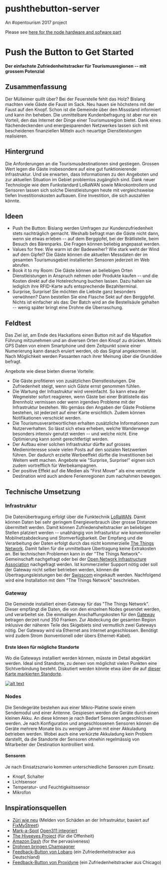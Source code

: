 # pushthebutton-server
An #opentourism 2017 project

Please see [here for the node hardware and sofware part](https://github.com/morgulbrut/opendata_lora_circuitpython)

# Push the Button to Get Started
**Der einfachste Zufriedenheitstracker für Tourismusregionen -- mit grossem Potenzial**

## Zusammenfassung
Der Mülleimer quillt über? Bei der Feuerstelle fehlt das Holz? Bislang machten viele Gäste die Faust im Sack. Neu hauen sie höchstens mit der Faust auf den Knopf. Schon ist die Gemeinde über den Missstand informiert und kann ihn beheben. Die unmittelbare Kundenbefragung ist aber nur ein Vorteil, den das Internet der Dinge einer Tourismusregion bietet. Dank eines flächendeckenden und energiesparenden Netzwerkes lassen sich mit bescheidenen finanziellen Mitteln auch neuartige Dienstleistungen realisieren. 

## Hintergrund
Die Anforderungen an die Tourismusdestinationen sind gestiegen. Grossen Wert legen die Gäste insbesondere auf eine gut funktionierende Infrastruktur. Und sie erwarten, dass Informationen zu den Angeboten und zur aktuellen Situation im Gebiet problemlos zugänglich sind. Dank neuer Technologie wie dem Funkstandard LoRaWAN sowie Mikrokontrollern und Sensoren lassen sich solche Dienstleistungen heute mit vergleichsweise tiefen Investitionskosten aufbauen. Eine Investition, die sich auszahlen könnte. 

## Ideen
- Push the Button: Bislang werden Umfragen zur Kundenzufriedenheit stets nachträglich gemacht. Weshalb befragt man die Gäste nicht dann, wenn sie etwas erleben -- auf dem Berggipfel, bei der Brätlistelle, beim Besuch des Bärenparks. Die Fragen können beliebig angepasst werden. 
- Values for free: Wie warm ist der Badeweiher? Wie stark weht der Wind auf dem Gipfel? Die Gäste können die aktuellen Messdaten der im gesamten Tourismusgebiet installierten Sensoren jederzeit im Web abrufen.  
- Book it to my Room: Die Gäste können an beliebigen Orten Dienstleistungen in Anspruch nehmen oder Produkte kaufen -- und die Kosten direkt auf die Hotelrechnung buchen lassen. Dazu halten sie lediglich ihre RFID-Karte aufs entsprechende Bezahlterminal. 
- Surprise, Surprise! Sie möchten die Liebste ganz besonders verwöhnen? Dann bestellen Sie eine Flasche Sekt auf den Berggipfel. Nichts ist einfacher als das: Der Batch wird an die Bestellsäule gehalten -- wenig später bringt eine Drohne die Überraschung. 


## Feldtest
Das Ziel ist, am Ende des Hackatlons einen Button mit auf die Mapatlon Führung mitzunehmen und an diversen Orten den Knopf zu drücken. Mittels GPS Daten von einem Smartphone und dem Zeitpunkt sowie einer Numerierung kann danach eruiert werden, ob das Signal angekommen ist. 
Nach Möglichkeit werden Passanten nach ihrer Meinung über die Grundidee befragt.

Angebote wie diese bieten diverse Vorteile: 
- Die Gäste profitieren von zusätzlichen Dienstleistungen. Die Zufriedenheit steigt, wenn sich Gäste ernst genommen fühlen. 
- Die Wartung der Infrastruktur wird vereinfacht. So kann etwa der Wegmeister sofort reagieren, wenn Gäste bei einer Brätlistelle das Brennholz vermissen oder wenn irgendwo Probleme mit der Infrastruktur bestehen. Wo gemäss den Angaben der Gäste Probleme bestehen, ist jederzeit auf einer Karte ersichtlich. Zudem können Notifikationen verschickt werden.
- Die Tourismusverantwortlichen erhalten zusätzliche Informationen zum Nutzerverhalten. So lässt sich etwa erheben, welche Wanderwege besonders intensiv genutzt werden -- und welche nicht. Eine Optimierung kann somit gerechtfertigt werden.
- Der Aufbau einer solchen Infrastruktur dürfte auf grosses Medieninteresse sowie vielen Posts auf den sozialen Netzwerken führen. Der dadurch erzielte Werbeeffekt dürfte die Investitionen bei Weitem wett machen. Angebote wie "Surprise, Surprise!" eignen sich zudem vortrefflich für Werbekampagnen. 
-  Der positive Effekt auf die Medien als "First Mover" als eine vernetzte Destination wird auch andere Ferienregionen zum nachahmen bewegen.

## Technische Umsetzung
### Infrastruktur
Die Datenübertragung erfolgt über die Funktechnik [LoRaWAN](https://de.wikipedia.org/wiki/Long_Range_Wide_Area_Network). Damit können Daten bei sehr geringem Energieverbrauch über grosse Distanzen übermittelt werden. Damit können Zufriedensheitstracker an beliebigen Stellen platziert werden -- unabhängig von Infrasturktur wie konventioneller Mobilnetzabdeckung und Stomverfügbarkeit. Der Empfang und die Verarbeitung der Daten erfolgt durch das nicht kommerzielle [The Things Network](https://www.thethingsnetwork.org). Damit fallen für die unmittelbare Übertragung keine Extrakosten an. Bei technischen Problemen kann in der "The Things Network"-Gemeinschaft nachgefragt oder bei der [Open Network Infrastructure Association](https://opennetworkinfrastructure.org/) nachgefragt werden. Ist kommerzieller Support nötig oder soll der Gateway nicht selber betrieben werden, können die Übertragungsleistungen bei der [Swisscom](http://lpn.swisscom.ch/d/) eingekauft werden. Nachfolgend wird eine Installation mit dem "The Things Network" beschrieben. 

### Gateway
Die Gemeinde installiert einen Gateway für das "The Things Network". Dieser empfängt die Daten, die von den einzelnen Nodes gesendet werden, und verarbeitet sie. Die einmaligen Anschaffungskosten für den [Gateway](https://shop.thethingsnetwork.com/index.php/product/the-things-gateway/) betragen derzeit rund 350 Franken. Zur Abdeckung der gesamten Region inklusive der näheren Teile des Skigebiets sind vermutlich zwei Gateways nötig. Der Gateway wird via Ethernet ans Internet angeschlossen. Benötigt wird zudem Strom (konventionell oder übers Ethernet-Kabel).  

#### Erste Ideen für mögliche Standorte
Wo die Gateways installiert werden können, müsste im Detail abgeklärt werden. Ideal sind Standorte, zu denen von möglichst vielen Punkten eine Sichtverbindung besteht. Diskutiert werden könnte etwa über die auf [dieser Karte markierten Standorte](http://umap.osm.ch/de/map/lorawan-vorschlage-arosa_909#15/46.7844/9.6638). 

[![alt text](http://wortaholic.ch/div/hackarosa/lorawanstandorte.png "Bitte klicken für interaktive Karte")](http://umap.osm.ch/de/map/lorawan-vorschlage-arosa_909#15/46.7844/9.6638)

### Nodes
Die Sendegeräte bestehen aus einer Mikro-Platine sowie einem Sendemodul und einer Antenne. Gespiesen werden die Geräte durch einen kleinen Akku. An diese können je nach Bedarf Sensoren angeschlossen werden. Je nach Konfiguration und angeschlossenen Sensoren können die Geräte mehrere Monate bis zu wenigen Jahren mit einer Akkuladung betrieben werden. Wobei auch eine verkürzte Akkuladung kein Problem darstellt, da die Standorte der Sensoren ohnehin regelmässig von Mitarbeiter der Destination kontrolliert wird.

#### Sensoren
Je nach Einsatzsznario kommen unterschiedliche Sensoren zum Einsatz. 
- Knopf, Schalter
- Lichtsensor
- Temperatur- und Feuchtigkeitssensor
- Mikrofon

## Inspirationsquellen
- [Züri wie neu](https://www.zueriwieneu.ch/) (Melden von Schäden an der Infrastruktur, basiert auf [FixMyStreet](http://fixmystreet.org/))
- [Mark-a-Spot](http://mark-a-spot.org/) [Open311 integriert](http://wiki.open311.org/Mark-a-Spot/)
- [The Hiveeyes Project](https://hiveeyes.org/) (für die Offenheit)
- [Amazon Dash](https://www.amazon.com/Dash-Buttons/) (for the pervasiveness)
- [Drohnen bringen Champagner](https://www.youtube.com/watch?v=ytqeBpYXtiw)
- [Feedback-Button von Lobaro](http://feedback-button.de/) (ein Zufriedenheitstracker aus Deutschland)
- [Feedback-Button von Proxidyne](https://proxidyne.com/products/lorawan-sensors/sensor-buttons/) (ein Zufriedenheitstracker aus Chicago)
